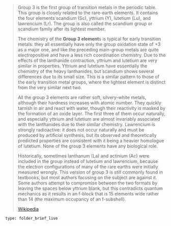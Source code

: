 
> Group 3 is the first group of transition metals in the periodic table. This group is closely related to the rare-earth elements. It contains the four elements scandium (Sc), yttrium (Y), lutetium (Lu), and lawrencium (Lr). The group is also called the scandium group or scandium family after its lightest member.
>
> The chemistry of the **Group 3 element**s is typical for early transition metals: they all essentially have only the group oxidation state of +3 as a major one, and like the preceding main-group metals are quite electropositive and have a less rich coordination chemistry. Due to the effects of the lanthanide contraction, yttrium and lutetium are very similar in properties. Yttrium and lutetium have essentially the chemistry of the heavy lanthanides, but scandium shows several differences due to its small size. This is a similar pattern to those of the early transition metal groups, where the lightest element is distinct from the very similar next two.
>
> All the group 3 elements are rather soft, silvery-white metals, although their hardness increases with atomic number. They quickly tarnish in air and react with water, though their reactivity is masked by the formation of an oxide layer. The first three of them occur naturally, and especially yttrium and lutetium are almost invariably associated with the lanthanides due to their similar chemistry. Lawrencium is strongly radioactive: it does not occur naturally and must be produced by artificial synthesis, but its observed and theoretically predicted properties are consistent with it being a heavier homologue of lutetium. None of the group 3 elements have any biological role.
>
> Historically, sometimes lanthanum (La) and actinium (Ac) were included in the group instead of lutetium and lawrencium, because the electron configurations of many of the rare earths were initially measured wrongly. This version of group 3 is still commonly found in textbooks, but most authors focusing on the subject are against it. Some authors attempt to compromise between the two formats by leaving the spaces below yttrium blank, but this contradicts quantum mechanics as it results in an f-block that is 15 elements wide rather than 14 (the maximum occupancy of an f-subshell).
>
> [Wikipedia](https://en.wikipedia.org/wiki/Group%203%20element)
 
```ccard
type: folder_brief_live
```
 
